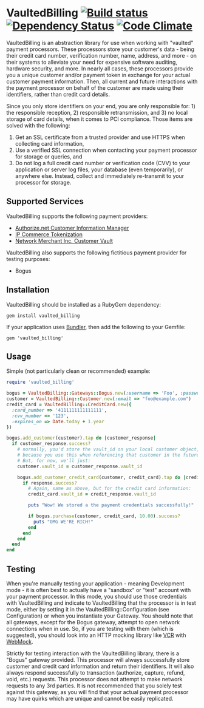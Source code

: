 # VaultedBilling [![Build status][ci-image]][ci] [![Dependency Status][gemnasium-image]][gemnasium] [![Code Climate][codeclimate-image]][codeclimate]

VaultedBilling is an abstraction library for use when working with "vaulted" payment processors.  These processors store your customer's data - being their credit card number, verification number, name, address, and more - on their systems to alleviate your need for expensive software auditing, hardware security, and more.  In nearly all cases, these processors provide you a unique customer and/or payment token in exchange for your actual customer payment information.  Then, all current and future interactions with the payment processor on behalf of the customer are made using their identifiers, rather than credit card details.

Since you only store identifiers on your end, you are only responsible for: 1) the responsible reception, 2) responsible retransmission, and 3) no local storage of card details, when it comes to PCI compliance.  Those items are solved with the following:

1. Get an SSL certificate from a trusted provider and use HTTPS when collecting card information,
2. Use a verified SSL connection when contacting your payment processor for storage or queries, and
3. Do not log a full credit card number or verification code (CVV) to your application or server log files, your database (even temporarily), or anywhere else.  Instead, collect and immediately re-transmit to your processor for storage.

## Supported Services

VaultedBilling supports the following payment providers:

* [Authorize.net Customer Information Manager][authorize-net-cim]
* [IP Commerce Tokenization][ipcommerce-tokenization]
* [Network Merchant Inc. Customer Vault][nmi-vault]

VaultedBilling also supports the following fictitious payment provider for testing purposes:

* Bogus

## Installation

VaultedBilling should be installed as a RubyGem dependency:

    gem install vaulted_billing

If your application uses [Bundler][bundler], then add the following to your Gemfile:

    gem 'vaulted_billing'

## Usage

Simple (not particularly clean or recommended) example:

```ruby
require 'vaulted_billing'

bogus = VaultedBilling::Gateways::Bogus.new(:username => 'Foo', :password => 'Bar')
customer = VaultedBilling::Customer.new(:email => "foo@example.com")
credit_card = VaultedBilling::CreditCard.new({
  :card_number => '4111111111111111',
  :cvv_number => '123',
  :expires_on => Date.today + 1.year
})

bogus.add_customer(customer).tap do |customer_response|
  if customer_response.success?
    # normally, you'd store the vault_id on your local customer object,
    # because you use this when referencing that customer in the future.
    # But, for now, we'll just:
    customer.vault_id = customer_response.vault_id

    bogus.add_customer_credit_card(customer, credit_card).tap do |credit_response|
      if response.success?
        # Again, same as above, but for the credit card information:
        credit_card.vault_id = credit_response.vault_id

        puts "Wow! We stored a the payment credentials successfully!"

        if bogus.purchase(customer, credit_card, 10.00).success?
          puts "OMG WE'RE RICH!"
        end
      end
    end
  end
end
```

## Testing

When you're manually testing your application - meaning Development mode - it is often best to actually have a "sandbox" or "test" account with your payment processor.  In this mode, you should use those credentials with VaultedBilling and indicate to VaultedBilling that the processor is in test mode, either by setting it in the VaultedBilling::Configuration (see Configuration) or when you instantiate your Gateway.  You should note that all gateways, except for the Bogus gateway, attempt to open network connections when in use.  So, if you are testing with them (which is suggested), you should look into an HTTP mocking library like [VCR][vcr] with [WebMock][webmock].

Strictly for testing interaction with the VaultedBilling library, there is a "Bogus" gateway provided.  This processor will always successfully store customer and credit card information and return their identifiers.  It will also always respond successfully to transaction (authorize, capture, refund, void, etc.) requests.  This processor does not attempt to make network requests to any 3rd parties.  It is not recommended that you solely test against this gateway, as you will find that your actual payment processor may have quirks which are unique and cannot be easily replicated.

[ci]: http://travis-ci.org/envylabs/vaulted_billing
[ci-image]: https://secure.travis-ci.org/envylabs/vaulted_billing.png
[gemnasium]: https://gemnasium.com/envylabs/vaulted_billing
[gemnasium-image]: https://gemnasium.com/envylabs/vaulted_billing.png
[codeclimate]: https://codeclimate.com/github/envylabs/vaulted_billing
[codeclimate-image]: https://codeclimate.com/github/envylabs/vaulted_billing.png
[authorize-net-cim]: http://www.authorize.net/solutions/merchantsolutions/merchantservices/cim/
[ipcommerce-tokenization]: http://developer.ipcommerce.com/developer/integration/value_added_capabilities.aspx
[nmi-vault]: https://www.nmi.com/newsmedia/index.php?ann_id=14
[bundler]: http://gembundler.com/
[vcr]: https://github.com/myronmarston/vcr
[webmock]: https://github.com/bblimke/webmock
